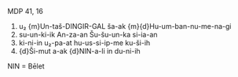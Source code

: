 MDP 41, 16

1. u₂ {m}Un-taš-DINGIR-GAL ša-ak {m}{d}Hu-um-ban-nu-me-na-gi
2. su-un-ki-ik An-za-an Šu-šu-un-ka si-ia-an
3. ki-ni-in u₂-pa-at hu-us-si-ip-me ku-ši-ih
4. {d}Ši-mut a-ak {d}NIN-a-li in du-ni-ih

NIN = Bēlet

